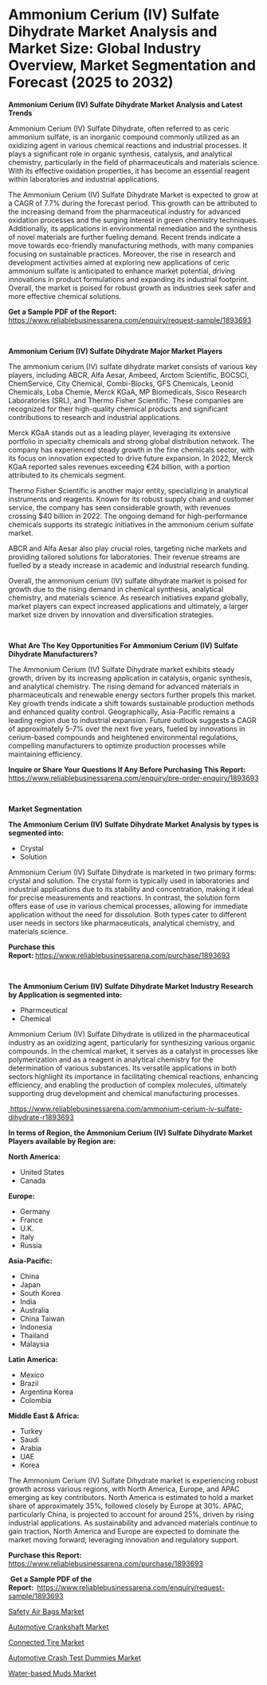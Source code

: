 <p><h1>Ammonium Cerium (IV) Sulfate Dihydrate Market Analysis and Market Size: Global Industry Overview, Market Segmentation and Forecast (2025 to 2032)</h1></p><p><strong>Ammonium Cerium (IV) Sulfate Dihydrate Market Analysis and Latest Trends</strong></p>
<p><p>Ammonium Cerium (IV) Sulfate Dihydrate, often referred to as ceric ammonium sulfate, is an inorganic compound commonly utilized as an oxidizing agent in various chemical reactions and industrial processes. It plays a significant role in organic synthesis, catalysis, and analytical chemistry, particularly in the field of pharmaceuticals and materials science. With its effective oxidation properties, it has become an essential reagent within laboratories and industrial applications.</p><p>The Ammonium Cerium (IV) Sulfate Dihydrate Market is expected to grow at a CAGR of 7.7% during the forecast period. This growth can be attributed to the increasing demand from the pharmaceutical industry for advanced oxidation processes and the surging interest in green chemistry techniques. Additionally, its applications in environmental remediation and the synthesis of novel materials are further fueling demand. Recent trends indicate a move towards eco-friendly manufacturing methods, with many companies focusing on sustainable practices. Moreover, the rise in research and development activities aimed at exploring new applications of ceric ammonium sulfate is anticipated to enhance market potential, driving innovations in product formulations and expanding its industrial footprint. Overall, the market is poised for robust growth as industries seek safer and more effective chemical solutions.</p></p>
<p><strong>Get a Sample PDF of the Report:&nbsp;</strong> <a href="https://www.reliablebusinessarena.com/enquiry/request-sample/1893693?utm_campaign=1943&utm_medium=2&utm_source=Github&utm_content=ia&utm_term=04022025&utm_id=ammonium-cerium-iv-sulfate-dihydrate">https://www.reliablebusinessarena.com/enquiry/request-sample/1893693</a></p>
<p>&nbsp;</p>
<p><strong>Ammonium Cerium (IV) Sulfate Dihydrate Major Market Players</strong></p>
<p><p>The ammonium cerium (IV) sulfate dihydrate market consists of various key players, including ABCR, Alfa Aesar, Ambeed, Arctom Scientific, BOCSCI, ChemService, City Chemical, Combi-Blocks, GFS Chemicals, Leonid Chemicals, Loba Chemie, Merck KGaA, MP Biomedicals, Sisco Research Laboratories (SRL), and Thermo Fisher Scientific. These companies are recognized for their high-quality chemical products and significant contributions to research and industrial applications.</p><p>Merck KGaA stands out as a leading player, leveraging its extensive portfolio in specialty chemicals and strong global distribution network. The company has experienced steady growth in the fine chemicals sector, with its focus on innovation expected to drive future expansion. In 2022, Merck KGaA reported sales revenues exceeding €24 billion, with a portion attributed to its chemicals segment.</p><p>Thermo Fisher Scientific is another major entity, specializing in analytical instruments and reagents. Known for its robust supply chain and customer service, the company has seen considerable growth, with revenues crossing $40 billion in 2022. The ongoing demand for high-performance chemicals supports its strategic initiatives in the ammonium cerium sulfate market.</p><p>ABCR and Alfa Aesar also play crucial roles, targeting niche markets and providing tailored solutions for laboratories. Their revenue streams are fuelled by a steady increase in academic and industrial research funding.</p><p>Overall, the ammonium cerium (IV) sulfate dihydrate market is poised for growth due to the rising demand in chemical synthesis, analytical chemistry, and materials science. As research initiatives expand globally, market players can expect increased applications and ultimately, a larger market size driven by innovation and diversification strategies.</p></p>
<p>&nbsp;</p>
<p><strong>What Are The Key Opportunities For Ammonium Cerium (IV) Sulfate Dihydrate Manufacturers?</strong></p>
<p><p>The Ammonium Cerium (IV) Sulfate Dihydrate market exhibits steady growth, driven by its increasing application in catalysis, organic synthesis, and analytical chemistry. The rising demand for advanced materials in pharmaceuticals and renewable energy sectors further propels this market. Key growth trends indicate a shift towards sustainable production methods and enhanced quality control. Geographically, Asia-Pacific remains a leading region due to industrial expansion. Future outlook suggests a CAGR of approximately 5-7% over the next five years, fueled by innovations in cerium-based compounds and heightened environmental regulations, compelling manufacturers to optimize production processes while maintaining efficiency.</p></p>
<p><strong>Inquire or Share Your Questions If Any Before Purchasing This Report:</strong> <a href="https://www.reliablebusinessarena.com/enquiry/pre-order-enquiry/1893693?utm_campaign=1943&utm_medium=2&utm_source=Github&utm_content=ia&utm_term=04022025&utm_id=ammonium-cerium-iv-sulfate-dihydrate">https://www.reliablebusinessarena.com/enquiry/pre-order-enquiry/1893693</a></p>
<p>&nbsp;</p>
<p><strong>Market Segmentation</strong></p>
<p><strong>The Ammonium Cerium (IV) Sulfate Dihydrate Market Analysis by types is segmented into:</strong></p>
<p><ul><li>Crystal</li><li>Solution</li></ul></p>
<p><p>Ammonium Cerium (IV) Sulfate Dihydrate is marketed in two primary forms: crystal and solution. The crystal form is typically used in laboratories and industrial applications due to its stability and concentration, making it ideal for precise measurements and reactions. In contrast, the solution form offers ease of use in various chemical processes, allowing for immediate application without the need for dissolution. Both types cater to different user needs in sectors like pharmaceuticals, analytical chemistry, and materials science.</p></p>
<p><strong>Purchase this Report:&nbsp;</strong><a href="https://www.reliablebusinessarena.com/purchase/1893693?utm_campaign=1943&utm_medium=2&utm_source=Github&utm_content=ia&utm_term=04022025&utm_id=ammonium-cerium-iv-sulfate-dihydrate">https://www.reliablebusinessarena.com/purchase/1893693</a></p>
<p>&nbsp;</p>
<p><strong>The Ammonium Cerium (IV) Sulfate Dihydrate Market Industry Research by Application is segmented into:</strong></p>
<p><ul><li>Pharmceutical</li><li>Chemical</li></ul></p>
<p><p>Ammonium Cerium (IV) Sulfate Dihydrate is utilized in the pharmaceutical industry as an oxidizing agent, particularly for synthesizing various organic compounds. In the chemical market, it serves as a catalyst in processes like polymerization and as a reagent in analytical chemistry for the determination of various substances. Its versatile applications in both sectors highlight its importance in facilitating chemical reactions, enhancing efficiency, and enabling the production of complex molecules, ultimately supporting drug development and chemical manufacturing processes.</p></p>
<p><a href="https://www.reliablebusinessarena.com/ammonium-cerium-iv-sulfate-dihydrate-r1893693?utm_campaign=1943&utm_medium=2&utm_source=Github&utm_content=ia&utm_term=04022025&utm_id=ammonium-cerium-iv-sulfate-dihydrate">&nbsp;https://www.reliablebusinessarena.com/ammonium-cerium-iv-sulfate-dihydrate-r1893693</a></p>
<p><strong>In terms of Region, the Ammonium Cerium (IV) Sulfate Dihydrate Market Players available by Region are:</strong></p>
<p>
    <p> <strong> North America: </strong>
        <ul>
            <li>United States</li>
            <li>Canada</li>
        </ul>
        </p> 
    <p> <strong> Europe: </strong>
        <ul>
            <li>Germany</li>
            <li>France</li>
            <li>U.K.</li>
            <li>Italy</li>
            <li>Russia</li>
        </ul>
        </p> 
    <p> <strong> Asia-Pacific: </strong>
        <ul>
            <li>China</li>
            <li>Japan</li>
            <li>South Korea</li>
            <li>India</li>
            <li>Australia</li>
            <li>China Taiwan</li>
            <li>Indonesia</li>
            <li>Thailand</li>
            <li>Malaysia</li>
        </ul>
        </p> 
    <p> <strong> Latin America: </strong>
        <ul>
            <li>Mexico</li>
            <li>Brazil</li>
            <li>Argentina Korea</li>
            <li>Colombia</li>
        </ul>
        </p> 
    <p> <strong> Middle East & Africa: </strong>
        <ul>
            <li>Turkey</li>
            <li>Saudi</li>
            <li>Arabia</li>
            <li>UAE</li>
            <li>Korea</li>
        </ul>
    </p>
    </p>
<p><p>The Ammonium Cerium (IV) Sulfate Dihydrate market is experiencing robust growth across various regions, with North America, Europe, and APAC emerging as key contributors. North America is estimated to hold a market share of approximately 35%, followed closely by Europe at 30%. APAC, particularly China, is projected to account for around 25%, driven by rising industrial applications. As sustainability and advanced materials continue to gain traction, North America and Europe are expected to dominate the market moving forward, leveraging innovation and regulatory support.</p></p>
<p><strong>Purchase this Report: </strong><a href="https://www.reliablebusinessarena.com/purchase/1893693?utm_campaign=1943&utm_medium=2&utm_source=Github&utm_content=ia&utm_term=04022025&utm_id=ammonium-cerium-iv-sulfate-dihydrate">https://www.reliablebusinessarena.com/purchase/1893693</a></p>
<p>&nbsp;<strong>Get a Sample PDF of the Report:&nbsp;&nbsp;</strong><a href="https://www.reliablebusinessarena.com/enquiry/request-sample/1893693?utm_campaign=1943&utm_medium=2&utm_source=Github&utm_content=ia&utm_term=04022025&utm_id=ammonium-cerium-iv-sulfate-dihydrate">https://www.reliablebusinessarena.com/enquiry/request-sample/1893693</a></p>
<p><strong></strong></p>
<p><p><a href="https://www.linkedin.com/pulse/safety-air-bags-market-trends-revenue-forecast-122-cagr-ctc8f?utm_campaign=1943&utm_medium=2&utm_source=Github&utm_content=ia&utm_term=04022025&utm_id=ammonium-cerium-iv-sulfate-dihydrate">Safety Air Bags Market</a></p><p><a href="https://www.linkedin.com/pulse/strategic-analysis-automotive-crankshaft-market-2025-2032-wvrte?utm_campaign=1943&utm_medium=2&utm_source=Github&utm_content=ia&utm_term=04022025&utm_id=ammonium-cerium-iv-sulfate-dihydrate">Automotive Crankshaft Market</a></p><p><a href="https://www.linkedin.com/pulse/marketsize2025-2032withcagrof124factorsinfluencinggrowt-nanae?utm_campaign=1943&utm_medium=2&utm_source=Github&utm_content=ia&utm_term=04022025&utm_id=ammonium-cerium-iv-sulfate-dihydrate">Connected Tire Market</a></p><p><a href="https://www.linkedin.com/pulse/comprehensive-analysis-automotive-crash-test-dummies-market-mp1xe?utm_campaign=1943&utm_medium=2&utm_source=Github&utm_content=ia&utm_term=04022025&utm_id=ammonium-cerium-iv-sulfate-dihydrate">Automotive Crash Test Dummies Market</a></p><p><a href="https://github.com/JakirUddin511/Market-Research-Report-List-1/blob/main/water-based-muds-market.md?utm_campaign=1943&utm_medium=2&utm_source=Github&utm_content=ia&utm_term=04022025&utm_id=ammonium-cerium-iv-sulfate-dihydrate">Water-based Muds Market</a></p></p>